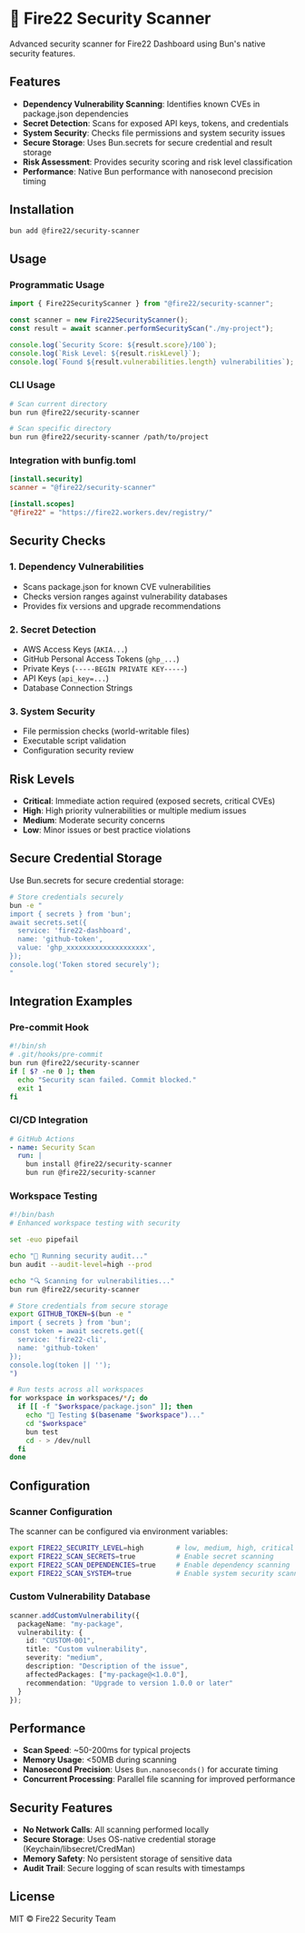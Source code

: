 # 🔐 Fire22 Security Scanner

Advanced security scanner for Fire22 Dashboard using Bun's native security features.

## Features

- **Dependency Vulnerability Scanning**: Identifies known CVEs in package.json dependencies
- **Secret Detection**: Scans for exposed API keys, tokens, and credentials
- **System Security**: Checks file permissions and system security issues
- **Secure Storage**: Uses Bun.secrets for secure credential and result storage
- **Risk Assessment**: Provides security scoring and risk level classification
- **Performance**: Native Bun performance with nanosecond precision timing

## Installation

```bash
bun add @fire22/security-scanner
```

## Usage

### Programmatic Usage

```typescript
import { Fire22SecurityScanner } from "@fire22/security-scanner";

const scanner = new Fire22SecurityScanner();
const result = await scanner.performSecurityScan("./my-project");

console.log(`Security Score: ${result.score}/100`);
console.log(`Risk Level: ${result.riskLevel}`);
console.log(`Found ${result.vulnerabilities.length} vulnerabilities`);
```

### CLI Usage

```bash
# Scan current directory
bun run @fire22/security-scanner

# Scan specific directory
bun run @fire22/security-scanner /path/to/project
```

### Integration with bunfig.toml

```toml
[install.security]
scanner = "@fire22/security-scanner"

[install.scopes]
"@fire22" = "https://fire22.workers.dev/registry/"
```

## Security Checks

### 1. Dependency Vulnerabilities
- Scans package.json for known CVE vulnerabilities
- Checks version ranges against vulnerability databases
- Provides fix versions and upgrade recommendations

### 2. Secret Detection
- AWS Access Keys (`AKIA...`)
- GitHub Personal Access Tokens (`ghp_...`)
- Private Keys (`-----BEGIN PRIVATE KEY-----`)
- API Keys (`api_key=...`)
- Database Connection Strings

### 3. System Security
- File permission checks (world-writable files)
- Executable script validation
- Configuration security review

## Risk Levels

- **Critical**: Immediate action required (exposed secrets, critical CVEs)
- **High**: High priority vulnerabilities or multiple medium issues
- **Medium**: Moderate security concerns
- **Low**: Minor issues or best practice violations

## Secure Credential Storage

Use Bun.secrets for secure credential storage:

```bash
# Store credentials securely
bun -e "
import { secrets } from 'bun';
await secrets.set({
  service: 'fire22-dashboard',
  name: 'github-token',
  value: 'ghp_xxxxxxxxxxxxxxxxxxxx',
});
console.log('Token stored securely');
"
```

## Integration Examples

### Pre-commit Hook

```bash
#!/bin/sh
# .git/hooks/pre-commit
bun run @fire22/security-scanner
if [ $? -ne 0 ]; then
  echo "Security scan failed. Commit blocked."
  exit 1
fi
```

### CI/CD Integration

```yaml
# GitHub Actions
- name: Security Scan
  run: |
    bun install @fire22/security-scanner
    bun run @fire22/security-scanner
```

### Workspace Testing

```bash
#!/bin/bash
# Enhanced workspace testing with security

set -euo pipefail

echo "🔐 Running security audit..."
bun audit --audit-level=high --prod

echo "🔍 Scanning for vulnerabilities..."
bun run @fire22/security-scanner

# Store credentials from secure storage
export GITHUB_TOKEN=$(bun -e "
import { secrets } from 'bun';
const token = await secrets.get({
  service: 'fire22-cli',
  name: 'github-token'
});
console.log(token || '');
")

# Run tests across all workspaces
for workspace in workspaces/*/; do
  if [[ -f "$workspace/package.json" ]]; then
    echo "🧪 Testing $(basename "$workspace")..."
    cd "$workspace"
    bun test
    cd - > /dev/null
  fi
done
```

## Configuration

### Scanner Configuration

The scanner can be configured via environment variables:

```bash
export FIRE22_SECURITY_LEVEL=high        # low, medium, high, critical
export FIRE22_SCAN_SECRETS=true          # Enable secret scanning
export FIRE22_SCAN_DEPENDENCIES=true     # Enable dependency scanning
export FIRE22_SCAN_SYSTEM=true           # Enable system security scanning
```

### Custom Vulnerability Database

```typescript
scanner.addCustomVulnerability({
  packageName: "my-package",
  vulnerability: {
    id: "CUSTOM-001",
    title: "Custom vulnerability",
    severity: "medium",
    description: "Description of the issue",
    affectedPackages: ["my-package@<1.0.0"],
    recommendation: "Upgrade to version 1.0.0 or later"
  }
});
```

## Performance

- **Scan Speed**: ~50-200ms for typical projects
- **Memory Usage**: <50MB during scanning
- **Nanosecond Precision**: Uses `Bun.nanoseconds()` for accurate timing
- **Concurrent Processing**: Parallel file scanning for improved performance

## Security Features

- **No Network Calls**: All scanning performed locally
- **Secure Storage**: Uses OS-native credential storage (Keychain/libsecret/CredMan)
- **Memory Safety**: No persistent storage of sensitive data
- **Audit Trail**: Secure logging of scan results with timestamps

## License

MIT © Fire22 Security Team